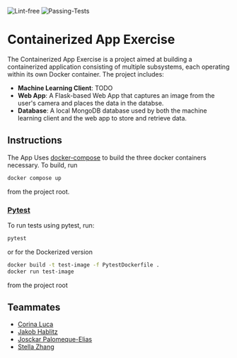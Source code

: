 ![Lint-free](https://github.com/nyu-software-engineering/containerized-app-exercise/actions/workflows/lint.yml/badge.svg)
![Passing-Tests](https://github.com/nyu-software-engineering/containerized-app-exercise/actions/workflows/unit-tests.yml/badge.svg)

# Containerized App Exercise

The Containerized App Exercise is a project aimed at building a containerized application consisting of multiple subsystems, each operating within its own Docker container. The project includes:

- **Machine Learning Client**: TODO
- **Web App**: A Flask-based Web App that captures an image from the user's camera and places the data in the databse.
- **Database**: A local MongoDB database used by both the machine learning client and the web app to store and retrieve data.

## Instructions

The App Uses [docker-compose](https://docs.docker.com/compose/) to build the three docker containers necessary. To build, run
```bash
docker compose up
```
from the project root.

### [Pytest](https://docs.pytest.org/en/stable/)

To run tests using pytest, run:

```bash
pytest
```
or for the Dockerized version
```bash
docker build -t test-image -f PytestDockerfile .
docker run test-image
```
from the project root

## Teammates

* [Corina Luca](https://github.com/CorinaLucaFocsan)
* [Jakob Hablitz](https://github.com/jsh9965)
* [Josckar Palomeque-Elias](https://github.com/josckar)
* [Stella Zhang](https://github.com/qq3173732005)
